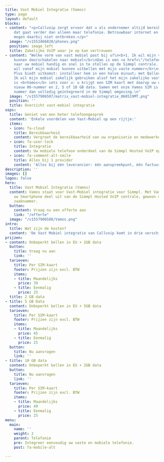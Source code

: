 ```yaml
---
title: Vast Mobiel Integratie (Vamos)
type: page
layout: default
blocks:
- content: "<p>Callvoip zorgt ervoor dat u als ondernemer altijd bereikbaar bent,
    dat gaat verder dan alleen maar telefonie. Betrouwbaar internet en goede apparatuur
    mogen daarbij niet ontbreken.</p>"
  image: "/v1552466820/phones.png"
  position: image_left
  title: Zakelijke VoIP waar je op kan vertrouwen
- content: "Welke vorm van vast mobiel past bij u?\n<b>1. Ik wil mijn vaste nummer
    kunnen doorschakelen naar mobiel</b>\nDan is een <a href=\"/telefonie/functionaliteiten/doorverbinden/\">doorschakeling</a>
    naar uw mobiel handig en snel in te stellen op de Simmpl centrale. \n<b>2. Ik
    wil vanaf mijn mobiel kunnen uitbellen met mijn vaste nummer</b>\n<a href=\"/telefonie/qaller/\">Qaller</a>
    Plus biedt uitkomst: installeer hem in een halve minuut; met Qaller Plus telefoonnota\n<b>3.
    Ik wil mijn mobiel zakelijk gebruiken alsof het mijn zakelijke vaste toestel is</b>\nDan
    is <b>Vamos</b> iets voor u: u krijgt een SIM kaart met daarop uw eigen of een
    nieuw 06-nummer en 2, 5 of 10 GB data. Samen met onze Vamos SIM is uw mobiele
    nummer dan volledig geïntegreerd in de Simmpl omgeving.\n"
  image: "/v1557906507/matrix_vast-mobiel-integratie_060519MT.png"
  position: ''
  title: Overzicht vast-mobiel integratie
usps:
  title: Geniet van een beter telefoongesprek
  content: 'Enkele voordelen van Vast-Mobiel op een rijtje:'
  items:
  - icon: fa-cloud
    title: Bereikbaarheid
    content: Vergroot de bereikbaarheid van uw organisatie en medewerkers
  - icon: fa-user-lock
    title: Integratie
    content: Uw mobiele telefoon onderdeel van de Simmpl Hosted VoIP oplossing.
  - icon: fa-comment-alt-smile
    title: Alles bij 1 provider
    content: 'Alles bij één leverancier: één aanspreekpunt, één factuur'
description: ''
images: []
logos: false
hero:
  title: Vast Mobiel Integratie (Vamos)
  content: Vamos staat voor Vast-Mobiel integratie voor Simmpl. Met Vamos maakt óók
    uw Smartphone deel uit van de Simmpl Hosted VoIP centrale, gewoon met uw vaste
    zaaknummer.
  button:
    content: Vraag nu een offerte aan
    link: "/offerte"
  image: "/v1557906588/Vamos.png"
intro:
  title: Wat zijn de kosten?
  content: 'De Vast Mobiel integratie van Callvoip komt in drie verschillende abonnementen:'
prijzen:
- content: Onbeperkt bellen in EU + 2GB data
  button:
    title: Vraag nu aan
    link: ''
  tarieven:
    title: Per SIM-kaart
    footer: Prijzen zijn excl. BTW
    items:
    - title: Maandelijks
      price: 39
    - title: Eenmalig
      price: 25
  title: 2 GB data
- title: 5 GB Data
  content: Onbeperkt bellen in EU + 5GB data
  tarieven:
    title: Per SIM-kaart
    footer: Prijzen zijn excl. BTW
    items:
    - title: Maandelijks
      price: 45
    - title: Eenmalig
      price: 25
  button:
    title: Nu aanvragen
    link: ''
- title: 10 GB data
  content: Onbeperkt bellen in EU + 2GB data
  button:
    title: Nu aanvragen
    link: ''
  tarieven:
    title: Per SIM-kaart
    footer: Prijzen zijn excl. BTW
    items:
    - title: Maandelijks
      price: 49
    - title: Eenmalig
      price: 25
menu:
  main:
    name: ''
    weight: 2
    parent: Telefonie
    pre: Integreer eenvoudig uw vaste en mobiele telefonie.
    post: fa-mobile-alt

---
```

